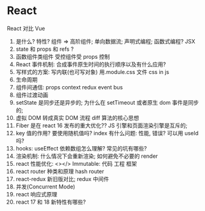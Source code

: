 # React

React 对比 Vue

1. 是什么? 特性? 组件 ⇒ 高阶组件; 单向数据流; 声明式编程; 函数式编程? JSX
2. state 和 props 和 refs ?
3. 函数组件类组件 受控组件受 props 控制
4. React 事件机制: 合成事件原生时间的执行顺序以及有什么应用?
5. 写样式的方案: 写内联(也可写对象) 用.module.css 文件 css in js
6. 生命周期
7. 组件间通信: props context redux event bus
8. 组件过渡动画
9. setState 是同步还是异步的; 为什么在 setTimeout 或者原生 dom 事件是同步的;
10. 虚拟 DOM 转成真实 DOM 流程 diff 算法的核心思想
11. Fiber 是在 react 16 发布的重大优化?? JS 引擎和页面渲染引擎是互斥的;
12. key 值的作用? 要使用随机值吗? index 有什么问题: 性能, 错误? 可以用 useId 吗?
13. hooks: useEffect 依赖数组怎么理解? 常见的坑有哪些?
14. 渲染机制: 什么情况下会重新渲染; 如何避免不必要的 render
15. react 性能优化: <></> Immutable: 代码 工程 框架
16. react router 种类和原理 hash router
17. react-redux 新旧版对比; redux 中间件
18. 并发(Concurrent Mode)
19. react 响应式原理
20. react 17 和 18 新特性有哪些?
